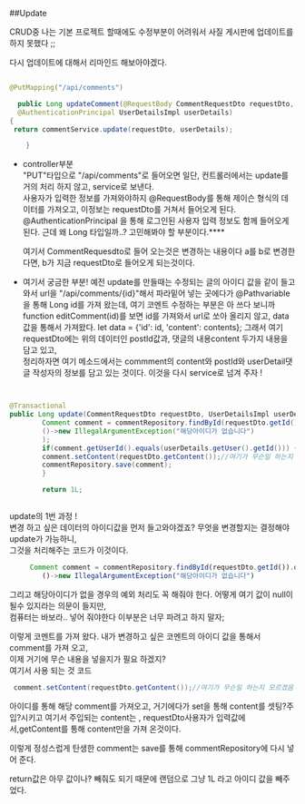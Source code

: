 ##Update

CRUD중 나는 기본 프로젝트 할때에도 수정부분이 어려워서 사질 게시판에 업데이트를 하지 못했다 ;;  

다시 업데이트에 대해서 리마인드 해보아야겠다.  


```java

@PutMapping("/api/comments")  

  public Long updateComment(@RequestBody CommentRequestDto requestDto,
  @AuthenticationPrincipal UserDetailsImpl userDetails)   
{
 return commentService.update(requestDto, userDetails);

    }

```

- controller부분  
  "PUT"타입으로 "/api/comments"로 들어오면 일단,
  컨트롤러에서는 update를 거의 처리 하지 않고, service로 보낸다.  
  사용자가 입력한 정보를 가져와야하지 @RequestBody를 통해 제이슨 형식의 데이터를 가져오고, 이정보는 requestDto를 거쳐서 들어오게 된다.
  @AuthenticationPrincipal 을 통해 로그인된 사용자 입력 정보도 함께 들어오게 된다.
        근데 왜 Long 타입일까..? 고민해봐야 할 부분이다.****

    여기서 CommentRequesdto로 들어 오는것은 변경하는 내용이다 
a를 b로 변경한다면, b가 지금 requestDto로 들어오게 되는것이다.
- 여기서 궁금한 부분! 예전 update를 만들때는 수정되는 글의 아이디 값을 같이 들고와서 url을 "/api/comments/{id}"해서 파라밑어
넣는 곳에다가 @Pathvariable을 통해 Long id를 가져 왔는데, 여기 코멘트 수정하는 부분은 아 쓰다 보니까  
 function editComment(id)를 보면 id를 가져와서 url로 쏘아 올리지 않고, data값을 통해서 가져왔다.
  let data = {'id': id, 'content': contents};
 그래서 여기 requestDto에는 위의 데이터인 postId값과, 댓글의 내용content 두가지 내용을 담고 있고,   
 정리하자면 여기 메소드에서는 commment의 content와 postId와 userDetail댓글 작성자의 정보를 담고 있는 것이다.
 이것을 다시 service로 넘겨 주자 !
```java


@Transactional
public Long update(CommentRequestDto requestDto, UserDetailsImpl userDetails) {
        Comment comment = commentRepository.findById(requestDto.getId()).orElseThrow(
        ()->new IllegalArgumentException("해당아이디가 없습니다")
        );
        if(comment.getUserId().equals(userDetails.getUser().getId())) {
        comment.setContent(requestDto.getContent());//여기가 무슨일 하는지 모르겠음
        commentRepository.save(comment);
        }

        return 1L;



```

update의 1번 과정 !  
변경 하고 싶은 데이터의 아이디값을 먼저 들고와야겠죠?  무엇을 변경할지는 결정해야 update가 가능하니,  
그것을 처리해주는 코드가 이것이다.  
```js
     Comment comment = commentRepository.findById(requestDto.getId()).orElseThrow(
        ()->new IllegalArgumentException("해당아이디가 없습니다")
```

그리고 해당아이디가 없을 경우의 예외 처리도 꼭 해줘야 한다. 어떻게 여기 값이 null이 될수 있지라는 의문이 들지만,  
컴퓨터는 바보라.. 넣어 줘야한다 이부분은 너무 파려고 하지 말자;

이렇게 코멘트를 가져 왔다. 내가 변경하고 싶은 코멘트의 아이디 값을 통해서 comment를 가져 오고,   
이제 거기에 무슨 내용을 넣을지가 필요 하겠지?  
여기서 사용 되는 것 코드
```java
 comment.setContent(requestDto.getContent());//여기가 무슨일 하는지 모르겠음
```

아이디를 통해 해당 comment를 가져오고, 거기에다가 set을 통해 content를 셋팅?주입?시키고 여기서 주입되는 content는 , 
requestDto사용자가 입력값에서,getContent를 통해 content만을 가져 온것이다.

이렇게 정성스럽게 탄생한 comment는 save를 통해 commentRepository에 다시 넣어 준다.

return값은 아무 값이나? 빼줘도 되기 때문에 랜덤으로 그냥 1L 라고 아이디 값을 빼주었다.
